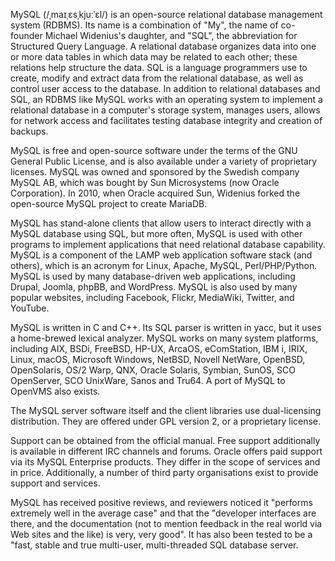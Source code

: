 MySQL (/ˌmaɪˌɛsˌkjuːˈɛl/) is an open-source relational database management system (RDBMS). Its name is a combination of "My", the name of co-founder Michael Widenius's daughter, and "SQL", the abbreviation for Structured Query Language. A relational database organizes data into one or more data tables in which data may be related to each other; these relations help structure the data. SQL is a language programmers use to create, modify and extract data from the relational database, as well as control user access to the database. In addition to relational databases and SQL, an RDBMS like MySQL works with an operating system to implement a relational database in a computer's storage system, manages users, allows for network access and facilitates testing database integrity and creation of backups.

MySQL is free and open-source software under the terms of the GNU General Public License, and is also available under a variety of proprietary licenses. MySQL was owned and sponsored by the Swedish company MySQL AB, which was bought by Sun Microsystems (now Oracle Corporation). In 2010, when Oracle acquired Sun, Widenius forked the open-source MySQL project to create MariaDB.

MySQL has stand-alone clients that allow users to interact directly with a MySQL database using SQL, but more often, MySQL is used with other programs to implement applications that need relational database capability. MySQL is a component of the LAMP web application software stack (and others), which is an acronym for Linux, Apache, MySQL, Perl/PHP/Python. MySQL is used by many database-driven web applications, including Drupal, Joomla, phpBB, and WordPress. MySQL is also used by many popular websites, including Facebook, Flickr, MediaWiki, Twitter, and YouTube.

MySQL is written in C and C++. Its SQL parser is written in yacc, but it uses a home-brewed lexical analyzer. MySQL works on many system platforms, including AIX, BSDi, FreeBSD, HP-UX, ArcaOS, eComStation, IBM i, IRIX, Linux, macOS, Microsoft Windows, NetBSD, Novell NetWare, OpenBSD, OpenSolaris, OS/2 Warp, QNX, Oracle Solaris, Symbian, SunOS, SCO OpenServer, SCO UnixWare, Sanos and Tru64. A port of MySQL to OpenVMS also exists.

The MySQL server software itself and the client libraries use dual-licensing distribution. They are offered under GPL version 2, or a proprietary license.

Support can be obtained from the official manual. Free support additionally is available in different IRC channels and forums. Oracle offers paid support via its MySQL Enterprise products. They differ in the scope of services and in price. Additionally, a number of third party organisations exist to provide support and services.

MySQL has received positive reviews, and reviewers noticed it "performs extremely well in the average case" and that the "developer interfaces are there, and the documentation (not to mention feedback in the real world via Web sites and the like) is very, very good". It has also been tested to be a "fast, stable and true multi-user, multi-threaded SQL database server.
